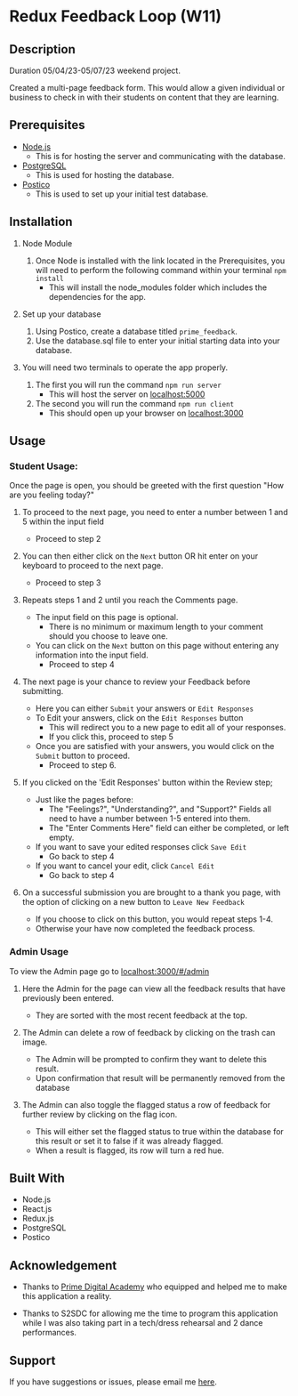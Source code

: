 # Redux Feedback Loop (W11)
## Description
Duration 05/04/23-05/07/23 weekend project.

Created a multi-page feedback form. This would allow a given individual or business to check in with their students on content that they are learning.


<!-- ## Screen Shot

----- -->
## Prerequisites

- [Node.js](https://nodejs.org/en/)
    - This is for hosting the server and communicating with the database.
- [PostgreSQL](https://www.postgresql.org/)
    - This is used for hosting the database.
- [Postico](https://eggerapps.at/postico/v1.php)
    - This is used to set up your initial test database.


## Installation

1. Node Module
    1. Once Node is installed with the link located in the Prerequisites, you will need to perform the following command within your terminal `npm install`
        -  This will install the node_modules folder which includes the dependencies for the app.

2. Set up your database
    1. Using Postico, create a database titled `prime_feedback`.
    2. Use the database.sql file to enter your initial starting data into your database.

3. You will need two terminals to operate the app properly.
    1. The first you will run the command `npm run server`
        - This will host the server on [localhost:5000](http://localhost:5000/)
    2. The second you will run the command `npm run client`
        - This should open up your browser on [localhost:3000](http://localhost:3000/)


## Usage
### Student Usage:
Once the page is open, you should be greeted with the first question "How are you feeling today?"

1. To proceed to the next page, you need to enter a number between 1 and 5 within the input field
    - Proceed to step 2

2. You can then either click on the `Next` button OR hit enter on your keyboard to proceed to the next page.
    - Proceed to step 3

3. Repeats steps 1 and 2 until you reach the Comments page.
    - The input field on this page is optional.
        - There is no minimum or maximum length to your comment should you choose to leave one.
    - You can click on the `Next` button on this page without entering any information into the input field.
        - Proceed to step 4

4. The next page is your chance to review your Feedback before submitting.
    - Here you can either `Submit` your answers or `Edit Responses`
    - To Edit your answers, click on the `Edit Responses` button
        - This will redirect you to a new page to edit all of your responses.
        - If you click this, proceed to step 5
    - Once you are satisfied with your answers, you would click on the `Submit` button to proceed.
        - Proceed to step 6.

5. If you clicked on the 'Edit Responses' button within the Review step;
    -  Just like the pages before:
        - The "Feelings?", "Understanding?", and "Support?" Fields all need to have a number between 1-5 entered into them.
        - The "Enter Comments Here" field can either be completed, or left empty.
    - If you want to save your edited responses click `Save Edit`
        - Go back to step 4
    - If you want to cancel your edit, click `Cancel Edit`
        - Go back to step 4

6. On a successful submission you are brought to a thank you page, with the option of clicking on a new button to `Leave New Feedback`
    - If you choose to click on this button, you would repeat steps 1-4.
    - Otherwise your have now completed the feedback process.

### Admin Usage
To view the Admin page go to [localhost:3000/#/admin](http://localhost:3000/#/admin)
1. Here the Admin for the page can view all the feedback results that have previously been entered.
    - They are sorted with the most recent feedback at the top.

2. The Admin can delete a row of feedback by clicking on the trash can image.
    - The Admin will be prompted to confirm they want to delete this result.
    - Upon confirmation that result will be permanently removed from the database

3. The Admin can also toggle the flagged status a row of feedback for further review by clicking on the flag icon.
    - This will either set the flagged status to true within the database for this result or set it to false if it was already flagged.
    - When a result is flagged, its row will turn a red hue.


## Built With

- Node.js
- React.js
- Redux.js
- PostgreSQL
- Postico


## Acknowledgement

  - Thanks to [Prime Digital Academy](www.primeacademy.io) who equipped and helped me to make this application a reality.

  - Thanks to S2SDC for allowing me the time to program this application while I was also taking part in a tech/dress rehearsal and 2 dance performances.

## Support
If you have suggestions or issues, please email me [here](mailto:joshua.engebretson@gmail.com).
